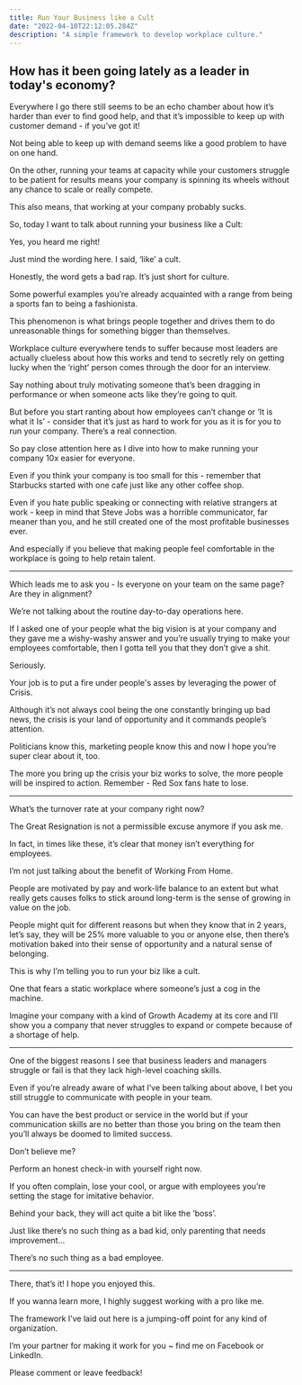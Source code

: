 ```yaml
---
title: Run Your Business like a Cult
date: "2022-04-10T22:12:05.284Z"
description: "A simple framework to develop workplace culture."
---
```



## How has it been going lately as a leader in today's economy? 

Everywhere I go there still seems to be an echo chamber about how it’s harder than ever to find good help, and that it’s impossible to keep up with customer demand - if you’ve got it!

Not being able to keep up with demand seems like a good problem to have on one hand.

On the other, running your teams at capacity while your customers struggle to be patient for results means your company is spinning its wheels without any chance to scale or really compete.

This also means, that working at your company probably sucks.

So, today I want to talk about running your business like a Cult:

Yes, you heard me right!

Just mind the wording here. I said, ‘like’ a cult.

Honestly, the word gets a bad rap. It’s just short for culture.

Some powerful examples you’re already acquainted with a range from being a sports fan to being a fashionista.

This phenomenon is what brings people together and drives them to do unreasonable things for something bigger than themselves.

Workplace culture everywhere tends to suffer because most leaders are actually clueless about how this works and tend to secretly rely on getting lucky when the ‘right’ person comes through the door for an interview.

Say nothing about truly motivating someone that’s been dragging in performance or when someone acts like they’re going to quit.

But before you start ranting about how employees can’t change or ‘It is what it Is’ - consider that it’s just as hard to work for you as it is for you to run your company. There’s a real connection.

So pay close attention here as I dive into how to make running your company 10x easier for everyone.

Even if you think your company is too small for this - remember that Starbucks started with one cafe just like any other coffee shop.

Even if you hate public speaking or connecting with relative strangers at work - keep in mind that Steve Jobs was a horrible communicator, far meaner than you, and he still created one of the most profitable businesses ever.

And especially if you believe that making people feel comfortable in the workplace is going to help retain talent.

***

Which leads me to ask you - Is everyone on your team on the same page? Are they in alignment?

We’re not talking about the routine day-to-day operations here.

If I asked one of your people what the big vision is at your company and they gave me a wishy-washy answer and you’re usually trying to make your employees comfortable, then I gotta tell you that they don’t give a shit.

Seriously.

Your job is to put a fire under people's asses by leveraging the power of Crisis.

Although it’s not always cool being the one constantly bringing up bad news, the crisis is your land of opportunity and it commands people’s attention.

Politicians know this, marketing people know this and now I hope you’re super clear about it, too.

The more you bring up the crisis your biz works to solve, the more people will be inspired to action.
Remember - Red Sox fans hate to lose.

***

What’s the turnover rate at your company right now?

The Great Resignation is not a permissible excuse anymore if you ask me.

In fact, in times like these, it’s clear that money isn’t everything for employees.

I’m not just talking about the benefit of Working From Home.

People are motivated by pay and work-life balance to an extent but what really gets causes folks to stick around long-term is the sense of growing in value on the job.

People might quit for different reasons but when they know that in 2 years, let’s say, they will be 25% more valuable to you or anyone else, then there’s motivation baked into their sense of opportunity and a natural sense of belonging.

This is why I’m telling you to run your biz like a cult.

One that fears a static workplace where someone’s just a cog in the machine.

Imagine your company with a kind of Growth Academy at its core and I’ll show you a company that never struggles to expand or compete because of a shortage of help.

***

One of the biggest reasons I see that business leaders and managers struggle or fail is that they lack high-level coaching skills.

Even if you’re already aware of what I’ve been talking about above, I bet you still struggle to communicate with people in your team.

You can have the best product or service in the world but if your communication skills are no better than those you bring on the team then you’ll always be doomed to limited success.

Don’t believe me?

Perform an honest check-in with yourself right now.

If you often complain, lose your cool, or argue with employees you’re setting the stage for imitative behavior.

Behind your back, they will act quite a bit like the ‘boss’.

Just like there’s no such thing as a bad kid, only parenting that needs improvement…

There’s no such thing as a bad employee.

***

There, that’s it! I hope you enjoyed this.

If you wanna learn more, I highly suggest working with a pro like me.

The framework I’ve laid out here is a jumping-off point for any kind of organization.

I’m your partner for making it work for you ~ find me on Facebook or LinkedIn.

Please comment or leave feedback!



